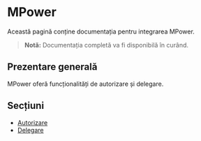 # MPower

Această pagină conține documentația pentru integrarea MPower.

> **Notă:** Documentația completă va fi disponibilă în curând.

## Prezentare generală

MPower oferă funcționalități de autorizare și delegare.

## Secțiuni

- [Autorizare](autorizare.md)
- [Delegare](delegare.md)